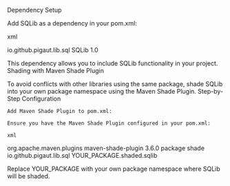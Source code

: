 Dependency Setup

Add SQLib as a dependency in your pom.xml:

xml

<dependency>
    <groupId>io.github.pigaut.lib.sql</groupId>
    <artifactId>SQLib</artifactId>
    <version>1.0</version>
</dependency>

This dependency allows you to include SQLib functionality in your project.
Shading with Maven Shade Plugin

To avoid conflicts with other libraries using the same package, shade SQLib into your own package namespace using the Maven Shade Plugin.
Step-by-Step Configuration

    Add Maven Shade Plugin to pom.xml:

    Ensure you have the Maven Shade Plugin configured in your pom.xml:

    xml

<build>
    <plugins>
        <plugin>
            <groupId>org.apache.maven.plugins</groupId>
            <artifactId>maven-shade-plugin</artifactId>
            <version>3.6.0</version>
            <executions>
                <execution>
                    <phase>package</phase>
                    <goals>
                        <goal>shade</goal>
                    </goals>
                    <configuration>
                        <relocations>
                            <relocation>
                                <pattern>io.github.pigaut.lib.sql</pattern>
                                <shadedPattern>YOUR_PACKAGE.shaded.sqlib</shadedPattern>
                            </relocation>
                        </relocations>
                    </configuration>
                </execution>
            </executions>
        </plugin>
    </plugins>
</build>

Replace YOUR_PACKAGE with your own package namespace where SQLib will be shaded.
